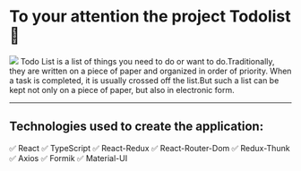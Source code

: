 # To your attention the project <b>Todolist</b>📝
<img src='https://media.istockphoto.com/id/921437050/ru/%D1%84%D0%BE%D1%82%D0%BE/%D0%B4%D0%BB%D1%8F-%D0%B2%D1%8B%D0%BF%D0%BE%D0%BB%D0%BD%D0%B5%D0%BD%D0%B8%D1%8F-%D0%B8%D0%BB%D0%B8-%D0%BD%D0%B0%D0%BF%D0%B8%D1%81%D0%B0%D0%BD%D0%B8%D1%8F-%D0%B7%D0%B0%D0%B4%D0%B0%D1%87-%D0%BF%D1%80%D0%B8%D0%BE%D1%80%D0%B8%D1%82%D0%B5%D1%82-%D0%BA%D0%BE%D0%BD%D1%86%D0%B5%D0%BF%D1%86%D0%B8%D0%B8-%D0%B7%D0%B0%D0%BA%D1%80%D1%8B%D1%82%D1%8B-%D1%81%D0%BF%D0%B8%D1%81%D0%BE%D0%BA-%D0%BD%D0%B0-%D0%BD%D0%BE%D0%BC%D0%B5%D1%80%D0%B0-%D1%81-%D1%80%D1%83%D1%87%D0%BA%D0%BE%D0%B9-%D0%B8.jpg?s=612x612&w=0&k=20&c=obwgLOQeh1_CQs7JY2lufqoP00K9w9Jybg4232SOpVo='/>
Todo List is a list of things you need to do or want to do.Traditionally, they are written on a piece of paper and organized in order of priority. When a task is completed, it is usually crossed off the list.But such a list can be kept not only on a piece of paper, but also in electronic form.
<hr/>

## Technologies used to create the application:

✅ React
✅ TypeScript
✅ React-Redux
✅ React-Router-Dom
✅ Redux-Thunk
✅ Axios
✅ Formik
✅ Material-UI

